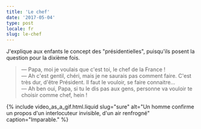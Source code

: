 ```yaml
---
title: 'Le chef'
date: '2017-05-04'
type: post
locale: fr
slug: le-chef
---
```


J'explique aux enfants le concept des "présidentielles", puisqu'ils posent la question pour la dixième fois.

<!-- more -->

> — Papa, moi je voulais que c'est toi, le chef de la France !  
> — Ah c'est gentil, chéri, mais je ne saurais pas comment faire. C'est très dur, d'être Président. Il faut le vouloir, se faire connaitre…  
> — Ah ben oui, Papa, si tu le dis pas aux gens, personne va vouloir te choisir comme chef, hein !

{% include video_as_a_gif.html.liquid
slug="sure"
alt="Un homme confirme un propos d'un interlocuteur invisible, d'un air renfrogné"
caption="Imparable."
%}

